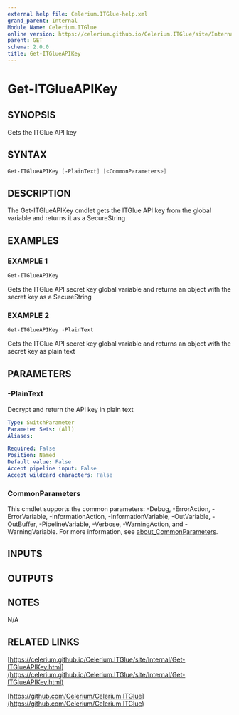 ```yaml
---
external help file: Celerium.ITGlue-help.xml
grand_parent: Internal
Module Name: Celerium.ITGlue
online version: https://celerium.github.io/Celerium.ITGlue/site/Internal/Get-ITGlueAPIKey.html
parent: GET
schema: 2.0.0
title: Get-ITGlueAPIKey
---
```


# Get-ITGlueAPIKey

## SYNOPSIS
Gets the ITGlue API key

## SYNTAX

```powershell
Get-ITGlueAPIKey [-PlainText] [<CommonParameters>]
```

## DESCRIPTION
The Get-ITGlueAPIKey cmdlet gets the ITGlue API key from
the global variable and returns it as a SecureString

## EXAMPLES

### EXAMPLE 1
```powershell
Get-ITGlueAPIKey
```

Gets the ITGlue API secret key global variable and returns an object
with the secret key as a SecureString

### EXAMPLE 2
```powershell
Get-ITGlueAPIKey -PlainText
```

Gets the ITGlue API secret key global variable and returns an object
with the secret key as plain text

## PARAMETERS

### -PlainText
Decrypt and return the API key in plain text

```yaml
Type: SwitchParameter
Parameter Sets: (All)
Aliases:

Required: False
Position: Named
Default value: False
Accept pipeline input: False
Accept wildcard characters: False
```

### CommonParameters
This cmdlet supports the common parameters: -Debug, -ErrorAction, -ErrorVariable, -InformationAction, -InformationVariable, -OutVariable, -OutBuffer, -PipelineVariable, -Verbose, -WarningAction, and -WarningVariable. For more information, see [about_CommonParameters](http://go.microsoft.com/fwlink/?LinkID=113216).

## INPUTS

## OUTPUTS

## NOTES
N/A

## RELATED LINKS

[https://celerium.github.io/Celerium.ITGlue/site/Internal/Get-ITGlueAPIKey.html](https://celerium.github.io/Celerium.ITGlue/site/Internal/Get-ITGlueAPIKey.html)

[https://github.com/Celerium/Celerium.ITGlue](https://github.com/Celerium/Celerium.ITGlue)

